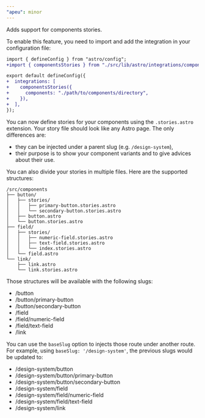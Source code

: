 ```yaml
---
"apeu": minor
---
```


Adds support for components stories.

To enable this feature, you need to import and add the integration in your configuration file:

```diff
import { defineConfig } from "astro/config";
+import { componentsStories } from "./src/lib/astro/integrations/components-stories";

export default defineConfig({
+  integrations: [
+    componentsStories({
+      components: "./path/to/components/directory",
+    }),
+  ],
});
```

You can now define stories for your components using the `.stories.astro` extension. Your story file should look like any Astro page. The only differences are:

- they can be injected under a parent slug (e.g. `/design-system`),
- their purpose is to show your component variants and to give advices about their use.

You can also divide your stories in multiple files. Here are the supported structures:

```text
/src/components
├── button/
│   ├── stories/
│   │   ├── primary-button.stories.astro
│   │   └── secondary-button.stories.astro
│   ├── button.astro
│   └── button.stories.astro
├── field/
│   ├── stories/
│   │   ├── numeric-field.stories.astro
│   │   ├── text-field.stories.astro
│   │   └── index.stories.astro
│   └── field.astro
└── link/
    ├── link.astro
    └── link.stories.astro
```

Those structures will be available with the following slugs:

- /button
- /button/primary-button
- /button/secondary-button
- /field
- /field/numeric-field
- /field/text-field
- /link

You can use the `baseSlug` option to injects those route under another route. For example, using `baseSlug: '/design-system'`, the previous slugs would be updated to:

- /design-system/button
- /design-system/button/primary-button
- /design-system/button/secondary-button
- /design-system/field
- /design-system/field/numeric-field
- /design-system/field/text-field
- /design-system/link
